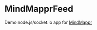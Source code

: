 MindMapprFeed
=============

Demo node.js/socket.io app for [MindMappr](https://github.com/arrtchiu/MindMappr)
